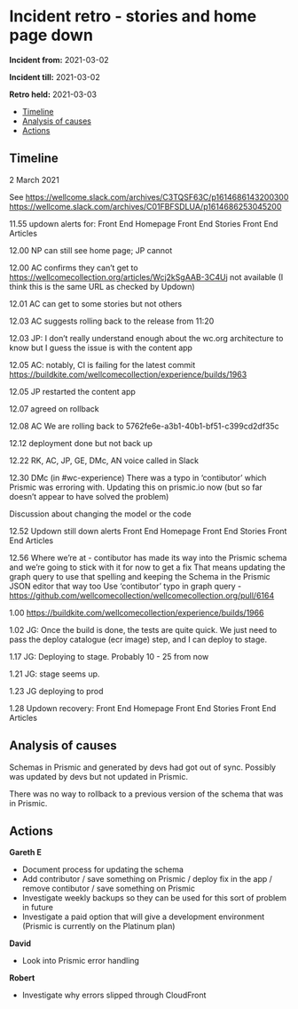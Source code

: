 # Incident retro - stories and home page down 

**Incident from:** 2021-03-02

**Incident till:** 2021-03-02

**Retro held:** 2021-03-03

- [Timeline](#timeline)
- [Analysis of causes](#analysis-of-causes)
- [Actions](#actions)

## Timeline

2 March 2021

See https://wellcome.slack.com/archives/C3TQSF63C/p1614686143200300
https://wellcome.slack.com/archives/C01FBFSDLUA/p1614686253045200

11.55 updown alerts for:
Front End Homepage
Front End Stories
Front End Articles

12.00 NP can still see home page; JP cannot

12.00 AC confirms they can’t get to https://wellcomecollection.org/articles/Wcj2kSgAAB-3C4Uj not available (I think this is the same URL as checked by Updown)

12.01 AC can get to some stories but not others

12.03 AC suggests rolling back to the release from 11:20

12.03 JP: I don’t really understand enough about the wc.org architecture to know but I guess the issue is with the content app

12.05 AC: notably, CI is failing for the latest commit https://buildkite.com/wellcomecollection/experience/builds/1963

12.05 JP restarted the content app

12.07 agreed on rollback

12.08 AC We are rolling back to 5762fe6e-a3b1-40b1-bf51-c399cd2df35c

12.12 deployment done but not back up

12.22 RK, AC, JP, GE, DMc, AN voice called in Slack


12.30 DMc (in #wc-experience) There was a typo in ‘contibutor’ which Prismic was erroring with. Updating this on prismic.io now (but so far doesn’t appear to have solved the problem)

Discussion about changing the model or the code

12.52 Updown still down alerts
Front End Homepage
Front End Stories
Front End Articles

12.56 Where we’re at - contibutor has made its way into the Prismic schema and we’re going to stick with it for now to get a fix
That means updating the graph query to use that spelling and keeping the Schema in the Prismic JSON editor that way too
Use ‘contibutor’ typo in graph query - https://github.com/wellcomecollection/wellcomecollection.org/pull/6164 

1.00 https://buildkite.com/wellcomecollection/experience/builds/1966 

1.02 JG: Once the build is done, the tests are quite quick.
We just need to pass the deploy catalogue (ecr image) step, and I can deploy to stage.

1.17 JG: Deploying to stage. Probably 10 - 25 from now

1.21 JG: stage seems up.

1.23 JG deploying to prod

1.28 Updown recovery:
Front End Homepage
Front End Stories
Front End Articles


## Analysis of causes

Schemas in Prismic and generated by devs had got out of sync. Possibly was updated by devs but not updated in Prismic.

There was no way to rollback to a previous version of the schema that was in Prismic.


## Actions

**Gareth E**
- Document process for updating the schema
- Add contributor / save something on Prismic / deploy fix in the app / remove contibutor / save something on Prismic
- Investigate weekly backups so they can be used for this sort of problem in future
- Investigate a paid option that will give a development environment (Prismic is currently on the Platinum plan)

**David**
- Look into Prismic error handling

**Robert**
- Investigate why errors slipped through CloudFront

